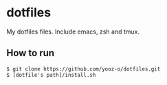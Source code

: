 # dotfiles
My dotfiles files. 
Include emacs, zsh and tmux.

## How to run
```
$ git clone https://github.com/yooz-o/dotfiles.git
$ [dotfile's path]/install.sh
```
